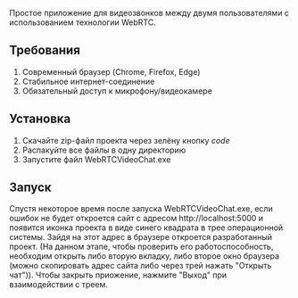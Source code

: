 Простое приложение для видеозвонков между двумя пользователями с использованием технологии WebRTC.

## Требования
1. Современный браузер (Chrome, Firefox, Edge)
2. Стабильное интернет-соединение
3. Обязательный доступ к микрофону/видеокамере

## Установка
1. Скачайте zip-файл проекта через зелёну кнопку *code*
2. Распакуйте все файлы в одну директорию
3. Запустите файл WebRTCVideoChat.exe

## Запуск
Спустя некоторое время после запуска WebRTCVideoChat.exe, если ошибок не будет откроется сайт с адресом http://localhost:5000 и появится иконка проекта в виде синего квадрата в трее операционной системы. Зайдя на этот адрес в браузере откроется разработанный проект. (На данном этапе, чтобы проверить его работоспособность, необходим открыть либо вторую вкладку, либо второе окно браузера (можно скопировать адрес сайта либо через трей нажать "Открыть чат")). Чтобы закрыть приожение, нажмите "Выход" при взаимодействии с треем.
